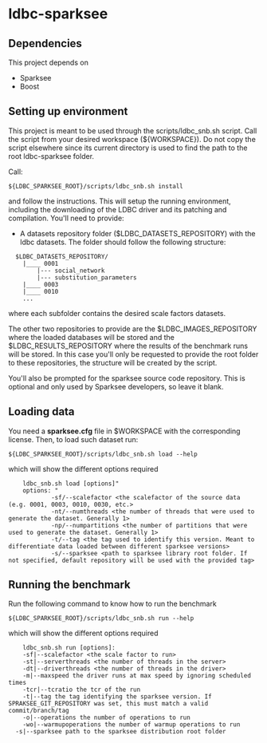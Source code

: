 # ldbc-sparksee

## Dependencies
This project depends on
- Sparksee
- Boost

## Setting up environment

This project is meant to be used through the scripts/ldbc_snb.sh script. Call
the script from your desired workspace (${WORKSPACE}). Do not copy the script elsewhere since
its current directory is used to find the path to the root ldbc-sparksee folder. 

Call: 

```
${LDBC_SPARKSEE_ROOT}/scripts/ldbc_snb.sh install
```

and follow the instructions. This will setup the running environment, including the downloading of the LDBC driver and its patching and compilation. You'll need to provide:
* A datasets repository folder ($LDBC_DATASETS_REPOSITORY) with the ldbc datasets. The folder should follow the following structure:
```
  $LDBC_DATASETS_REPOSITORY/
    |____ 0001
        |--- social_network
        |--- substitution_parameters
    |____ 0003
    |____ 0010
    ...
```

where each subfolder contains the desired scale factors datasets. 

The other two repositories to provide are the $LDBC_IMAGES_REPOSITORY where the loaded databases will be stored and the $LDBC_RESULTS_REPOSITORY where the results of the benchmark runs will be stored. In this case you'll only be requested to provide the root folder to these repositories, the structure will be created by the script. 

You'll also be prompted for the sparksee source code repository. This is optional and only used by Sparksee developers, so leave it blank. 

## Loading data

You need a **sparksee.cfg** file in $WORKSPACE with the corresponding license. Then, to load such dataset run:


```
${LDBC_SPARKSEE_ROOT}/scripts/ldbc_snb.sh load --help
```
which will show the different options required

```
	ldbc_snb.sh load [options]"
	options: "
			-sf/--scalefactor <the scalefactor of the source data (e.g. 0001, 0003, 0010, 0030, etc.> 
			-nt/--numthreads <the number of threads that were used to generate the dataset. Generally 1> 
			-np/--numpartitions <the number of partitions that were used to generate the dataset. Generally 1> 
			-t/--tag <the tag used to identify this version. Meant to differentiate data loaded between different sparksee versions> 
			-s/--sparksee <path to sparksee library root folder. If not specified, default repository will be used with the provided tag> 
```

## Running the benchmark


Run the following command to know how to run the benchmark

```
${LDBC_SPARKSEE_ROOT}/scripts/ldbc_snb.sh run --help
```

which will show the different options required

```
	ldbc_snb.sh run [options]: 
	-sf|--scalefactor <the scale factor to run> 
	-st|--serverthreads <the number of threads in the server> 
	-dt|--driverthreads <the number of threads in the driver> 
	-m|--maxspeed the driver runs at max speed by ignoring scheduled times 
	-tcr|--tcratio the tcr of the run
	-t|--tag the tag identifying the sparksee version. If SPRAKSEE_GIT_REPOSITORY was set, this must match a valid commit/branch/tag
	-o|--operations the number of operations to run
	-wo|--warmupoperations the number of warmup operations to run
  -s|--sparksee path to the sparksee distribution root folder
```


